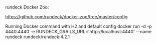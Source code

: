 rundeck Docker Zoo:

https://github.com/rundeck/docker-zoo/tree/master/config


Running Docker command with H2 and default config
docker run -d -p 4440:4440 -e RUNDECK_GRAILS_URL='http://localhost:4440' --name rundeck rundeck/rundeck:4.2.1